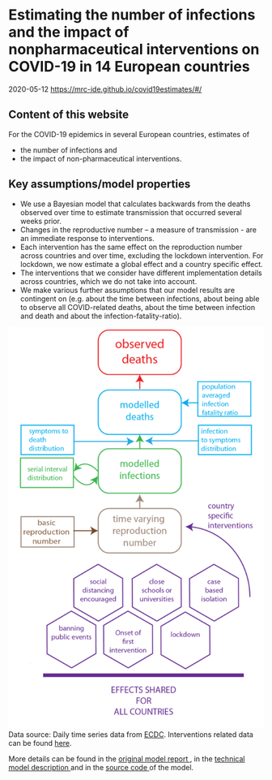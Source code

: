 # Estimating the number of infections and the impact of nonpharmaceutical interventions on COVID-19 in 14 European countries

2020-05-12 https://mrc-ide.github.io/covid19estimates/#/ 

## Content of this website

For the COVID-19 epidemics in several European countries, estimates of

- the number of infections and
- the impact of non-pharmaceutical interventions.

## Key assumptions/model properties

- We use a Bayesian model that calculates backwards from the deaths observed over time to estimate transmission that occurred several weeks prior.
- Changes in the reproductive number – a measure of transmission - are an immediate response to interventions.
- Each intervention has the same effect on the reproduction number across countries and over time, excluding the lockdown intervention. For lockdown, we now estimate a global effect and a country specific effect.
- The interventions that we consider have different implementation details across countries, which we do not take into account.
- We make various further assumptions that our model results are contingent on (e.g. about the time between infections, about being able to observe all COVID-related deaths, about the time between infection and death and about the infection-fatality-ratio).

![Model overview](intro/model-overview.450acff8.png)Data source: Daily time series data from [ECDC](https://www.ecdc.europa.eu/en/publications-data/download-todays-data-geographic-distribution-covid-19-cases-worldwide). Interventions related data can be found [here](https://imperialcollegelondon.github.io/covid19estimates/#/interventions).

More details can be found in the [original model report ](https://www.imperial.ac.uk/mrc-global-infectious-disease-analysis/covid-19/report-13-europe-npi-impact/), in the [technical model description ](https://arxiv.org/abs/2004.11342)and in the [source code ](https://github.com/ImperialCollegeLondon/covid19model)of the model.
